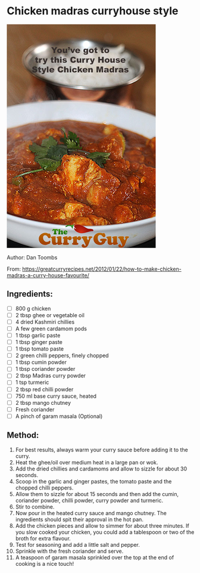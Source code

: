# Chicken madras curryhouse style
![](../images/chicken-madras-curryhouse-style.jpg)

Author: Dan Toombs

From: https://greatcurryrecipes.net/2012/01/22/how-to-make-chicken-madras-a-curry-house-favourite/

## Ingredients:
- [ ] 800 g chicken
- [ ] 2 tbsp ghee or vegetable oil
- [ ] 4 dried Kashmiri chillies
- [ ] A few green cardamom pods
- [ ] 1 tbsp garlic paste
- [ ] 1 tbsp ginger paste
- [ ] 1 tbsp tomato paste
- [ ] 2 green chilli peppers, finely chopped
- [ ] 1 tbsp cumin powder
- [ ] 1 tbsp coriander powder
- [ ] 2 tbsp Madras curry powder
- [ ] 1 tsp turmeric
- [ ] 2 tbsp red chilli powder
- [ ] 750 ml base curry sauce, heated
- [ ] 2 tbsp mango chutney
- [ ] Fresh coriander
- [ ] A pinch of garam masala (Optional)

## Method:
1. For best results, always warm your curry sauce before adding it to the curry.
2. Heat the ghee/oil over medium heat in a large pan or wok.
3. Add the dried chillies and cardamoms and allow to sizzle for about 30 seconds.
4. Scoop in the garlic and ginger pastes, the tomato paste and the chopped chilli peppers.
5. Allow them to sizzle for about 15 seconds and then add the cumin, coriander powder, chilli powder, curry powder and turmeric.
6. Stir to combine.
7. Now pour in the heated curry sauce and mango chutney. The ingredients should spit their approval in the hot pan.
8. Add the chicken pieces and allow to simmer for about three minutes. If you slow cooked your chicken, you could add a tablespoon or two of the broth for extra flavour.
9. Test for seasoning and add a little salt and pepper.
10. Sprinkle with the fresh coriander and serve.
11. A teaspoon of garam masala sprinkled over the top at the end of cooking is a nice touch!